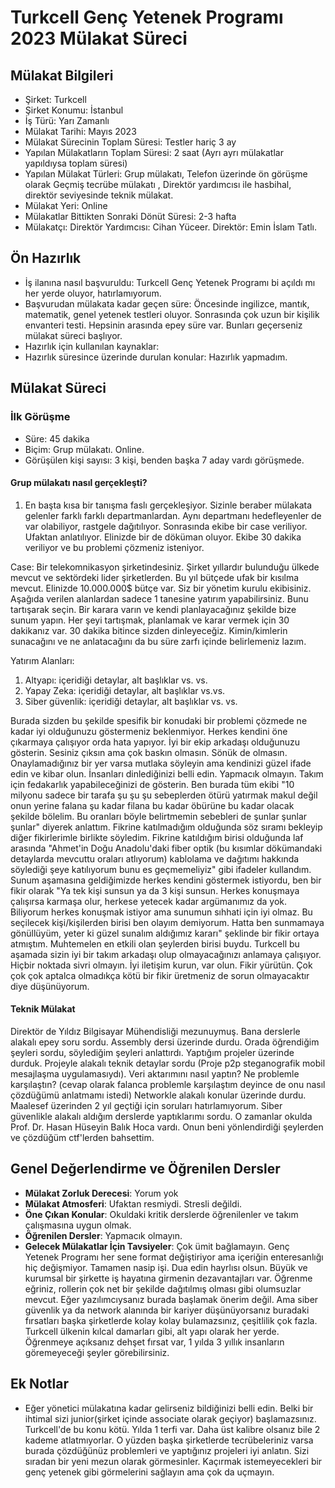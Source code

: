# Turkcell Genç Yetenek Programı 2023 Mülakat Süreci

## Mülakat Bilgileri
* Şirket: Turkcell
* Şirket Konumu: İstanbul
* İş Türü: Yarı Zamanlı 
* Mülakat Tarihi: Mayıs 2023
* Mülakat Sürecinin Toplam Süresi: Testler hariç 3 ay
* Yapılan Mülakatların Toplam Süresi: 2 saat (Ayrı ayrı mülakatlar yapıldıysa toplam süresi)
* Yapılan Mülakat Türleri: Grup mülakatı, Telefon üzerinde ön görüşme olarak Geçmiş tecrübe mülakatı , Direktör yardımcısı ile hasbihal, direktör seviyesinde teknik mülakat.
* Mülakat Yeri: Online
* Mülakatlar Bittikten Sonraki Dönüt Süresi: 2-3 hafta
* Mülakatçı: Direktör Yardımcısı: Cihan Yüceer. Direktör: Emin İslam Tatlı.

## Ön Hazırlık
* İş ilanına nasıl başvuruldu: Turkcell Genç Yetenek Programı bi açıldı mı her yerde oluyor, hatırlamıyorum.
* Başvurudan mülakata kadar geçen süre: Öncesinde ingilizce, mantık, matematik, genel yetenek testleri oluyor. Sonrasında çok uzun bir kişilik envanteri testi. Hepsinin arasında epey süre var. Bunları geçerseniz mülakat süreci başlıyor.
* Hazırlık için kullanılan kaynaklar: 
* Hazırlık süresince üzerinde durulan konular: Hazırlık yapmadım.

## Mülakat Süreci

### İlk Görüşme
* Süre: 45 dakika
* Biçim: Grup mülakatı. Online.
* Görüşülen kişi sayısı: 3 kişi, benden başka 7 aday vardı görüşmede.

#### Grup mülakatı nasıl gerçekleşti?
1. En başta kısa bir tanışma faslı gerçekleşiyor. Sizinle beraber mülakata gelenler farklı farklı departmanlardan. Aynı departmanı hedefleyenler de var olabiliyor, rastgele dağıtılıyor. Sonrasında ekibe bir case veriliyor. Ufaktan anlatılıyor. Elinizde bir de döküman oluyor. Ekibe 30 dakika veriliyor ve bu problemi çözmeniz isteniyor.

Case: Bir telekomnikasyon şirketindesiniz. Şirket yıllardır bulunduğu ülkede mevcut ve sektördeki lider şirketlerden. Bu yıl bütçede ufak bir kısılma mevcut. Elinizde 10.000.000$ bütçe var. Siz bir yönetim kurulu ekibisiniz. Aşağıda verilen alanlardan sadece 1 tanesine yatırım yapabilirsiniz. Bunu tartışarak seçin. Bir karara varın ve kendi planlayacağınız şekilde bize sunum yapın. Her şeyi tartışmak, planlamak ve karar vermek için 30 dakikanız var. 30 dakika bitince sizden dinleyeceğiz. Kimin/kimlerin sunacağını ve ne anlatacağını da bu süre zarfı içinde belirlemeniz lazım.

Yatırım Alanları:
1) Altyapı: içeridiği detaylar, alt başlıklar vs. vs.
2) Yapay Zeka: içeridiği detaylar, alt başlıklar vs.vs.
3) Siber güvenlik: içeridiği detaylar, alt başlıklar vs. vs.

Burada sizden bu şekilde spesifik bir konudaki bir problemi çözmede ne kadar iyi olduğunuzu göstermeniz beklenmiyor. Herkes kendini öne çıkarmaya çalışıyor orda hata yapıyor. İyi bir ekip arkadaşı olduğunuzu gösterin. Sesiniz çıksın ama çok baskın olmasın. Sönük de olmasın. Onaylamadığınız bir yer varsa mutlaka söyleyin ama kendinizi güzel ifade edin ve kibar olun. İnsanları dinlediğinizi belli edin. Yapmacık olmayın. Takım için fedakarlık yapabileceğinizi de gösterin. Ben burada tüm ekibi "10 milyonu sadece bir tarafa şu şu şu sebeplerden ötürü yatırmak makul değil onun yerine falana şu kadar filana bu kadar öbürüne bu kadar olacak şekilde bölelim. Bu oranları böyle belirtmemin sebebleri de şunlar şunlar şunlar" diyerek anlattım. Fikrine katılmadığım olduğunda söz sıramı bekleyip diğer fikirlerimle birlikte söyledim. Fikrine katıldığım birisi olduğunda laf arasında "Ahmet'in Doğu Anadolu'daki fiber optik (bu kısımlar dökümandaki detaylarda mevcuttu oraları atlıyorum) kablolama ve dağıtımı hakkında söylediği şeye katılıyorum bunu es geçmemeliyiz" gibi ifadeler kullandım. Sunum aşamasına geldiğimizde herkes kendini göstermek istiyordu, ben bir fikir olarak "Ya tek kişi sunsun ya da 3 kişi sunsun. Herkes konuşmaya çalışırsa karmaşa olur, herkese yetecek kadar argümanımız da yok. Biliyorum herkes konuşmak istiyor ama sunumun sıhhati için iyi olmaz. Bu seçilecek kişi/kişilerden birisi ben olayım demiyorum. Hatta ben sunmamaya gönüllüyüm, yeter ki güzel sunalım aldığımız kararı" şeklinde bir fikir ortaya atmıştım. Muhtemelen en etkili olan şeylerden birisi buydu. Turkcell bu aşamada sizin iyi bir takım arkadaşı olup olmayacağınızı anlamaya çalışıyor. Hiçbir noktada sivri olmayın. İyi iletişim kurun, var olun. Fikir yürütün. Çok çok çok aptalca olmadıkça kötü bir fikir üretmeniz de sorun olmayacaktır diye düşünüyorum.


#### Teknik Mülakat
Direktör de Yıldız Bilgisayar Mühendisliği mezunuymuş. Bana derslerle alakalı epey soru sordu. Assembly dersi üzerinde durdu. Orada öğrendiğim şeyleri sordu, söylediğim şeyleri anlattırdı. Yaptığım projeler üzerinde durduk. Projeyle alakalı teknik detaylar sordu (Proje p2p steganografik mobil mesajlaşma uygulamasıydı). Veri aktarımını nasıl yaptın? Ne problemle karşılaştın? (cevap olarak falanca problemle karşılaştım deyince de onu nasıl çözdüğümü anlatmamı istedi)
Networkle alakalı konular üzerinde durdu. Maalesef üzerinden 2 yıl geçtiği için soruları hatırlamıyorum.
Siber güvenlikle alakalı aldığım derslerde yaptıklarımı sordu. O zamanlar okulda Prof. Dr. Hasan Hüseyin Balık Hoca vardı. Onun beni yönlendirdiği şeylerden ve çözdüğüm ctf'lerden bahsettim.


## Genel Değerlendirme ve Öğrenilen Dersler
* **Mülakat Zorluk Derecesi**: Yorum yok
* **Mülakat Atmosferi**: Ufaktan resmiydi. Stresli değildi.
* **Öne Çıkan Konular**: Okuldaki kritik derslerde öğrenilenler ve takım çalışmasına uygun olmak. 
* **Öğrenilen Dersler**: Yapmacık olmayın.
* **Gelecek Mülakatlar İçin Tavsiyeler**: Çok ümit bağlamayın. Genç Yetenek Programı her sene format değiştiriyor ama içeriğin enteresanlığı hiç değişmiyor. Tamamen nasip işi. Dua edin hayrlısı olsun. Büyük ve kurumsal bir şirkette iş hayatına girmenin dezavantajları var. Öğrenme eğriniz, rollerin çok net bir şekilde dağıtılmış olması gibi olumsuzlar mevcut. Eğer yazılımcıysanız burada başlamak önerim değil. Ama siber güvenlik ya da network alanında bir kariyer düşünüyorsanız buradaki fırsatları başka şirketlerde kolay kolay bulamazsınız, çeşitlilik çok fazla. Turkcell ülkenin kılcal damarları gibi, alt yapı olarak her yerde. Öğrenmeye açıksanız dehşet fırsat var, 1 yılda 3 yıllık insanların göremeyeceği şeyler görebilirsiniz.

## Ek Notlar
* Eğer yönetici mülakatına kadar gelirseniz bildiğinizi belli edin. Belki bir ihtimal sizi junior(şirket içinde associate olarak geçiyor) başlamazsınız. Turkcell'de bu konu kötü. Yılda 1 terfi var. Daha üst kalibre olsanız bile 2 kademe atlatmıyorlar. O yüzden başka şirketlerde tecrübeleriniz varsa burada çözdüğünüz problemleri ve yaptığınız projeleri iyi anlatın. Sizi sıradan bir yeni mezun olarak görmesinler. Kaçırmak istemeyecekleri bir genç yetenek gibi görmelerini sağlayın ama çok da uçmayın.
